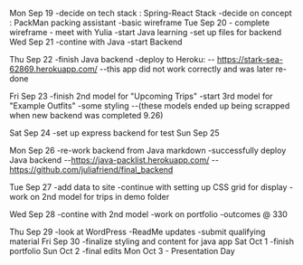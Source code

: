 Mon Sep 19
    -decide on tech stack : Spring-React Stack
    -decide on concept : PackMan packing assistant
    -basic wireframe
Tue Sep 20
    - complete wireframe
    - meet with Yulia
    -start Java learning
    -set up files for backend
Wed Sep 21
    -contine with Java
    -start Backend

Thu Sep 22
    -finish Java backend
    -deploy to Heroku:
    -- https://stark-sea-62869.herokuapp.com/
    --this app did not work correctly and was later re-done

Fri Sep 23
    -finish 2nd model for "Upcoming Trips"
    -start 3rd model for "Example Outfits"
    -some styling
    --(these models ended up being scrapped when new backend was completed 9.26)
    
Sat Sep 24
    -set up express backend for test
Sun Sep 25

Mon Sep 26
    -re-work backend from Java markdown
    -successfully deploy Java backend
    --https://java-packlist.herokuapp.com/
    --https://github.com/juliafriend/final_backend
    
Tue Sep 27
    -add data to site
    -continue with setting up CSS grid for display
    -work on 2nd model for trips in demo folder

Wed Sep 28
    -contine with 2nd model
    -work on portfolio
    -outcomes @ 330

Thu Sep 29
    -look at WordPress
    -ReadMe updates
    -submit qualifying material
Fri Sep 30
    -finalize styling and content for java app
Sat Oct 1
    -finish portfolio
Sun Oct 2
    -final edits
Mon Oct 3 - Presentation Day